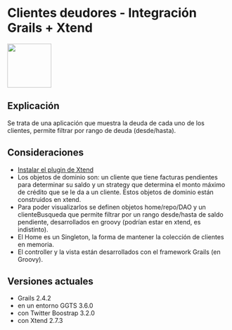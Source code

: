 # Clientes deudores - Integración Grails + Xtend

<img src="https://cloud.githubusercontent.com/assets/4549002/18517870/40a22aee-7a74-11e6-99e0-211e44d7bacf.png" width="100px;" height="100px;"/>

## Explicación

Se trata de una aplicación que muestra la deuda de cada uno de los clientes, permite filtrar por rango de deuda (desde/hasta).

## Consideraciones

* [Instalar el plugin de Xtend](http://uqbar-wiki.org/index.php?title=Integraci%C3%B3n_Grails_con_Xtend)
* Los objetos de dominio son: un cliente que tiene facturas pendientes para determinar su saldo y un strategy que determina el monto máximo de crédito que se le da a un cliente. Estos objetos de dominio están construidos en xtend.
* Para poder visualizarlos se definen objetos home/repo/DAO y un clienteBusqueda que permite filtrar por un rango desde/hasta de saldo pendiente, desarrollados en groovy (podrían estar en xtend, es indistinto). 
 * El Home es un Singleton, la forma de mantener la colección de clientes en memoria.
* El controller y la vista están desarrollados con el framework Grails (en Groovy). 


## Versiones actuales

* Grails 2.4.2
* en un entorno GGTS 3.6.0
* con Twitter Boostrap 3.2.0
* con Xtend 2.7.3

